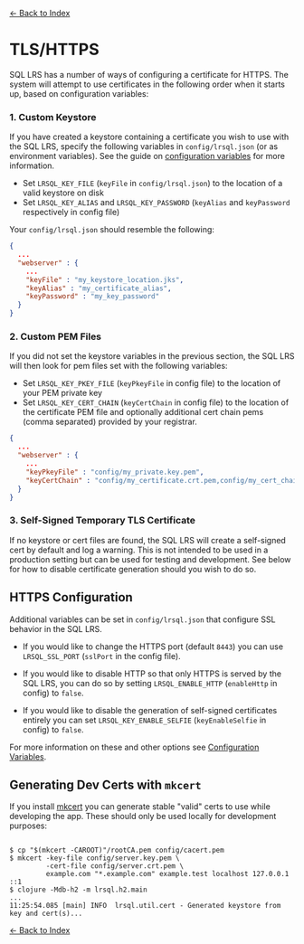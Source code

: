 [<- Back to Index](index.md)

# TLS/HTTPS

SQL LRS has a number of ways of configuring a certificate for HTTPS. The system will attempt to use certificates in the following order when it starts up, based on configuration variables:

### 1. Custom Keystore

If you have created a keystore containing a certificate you wish to use with the SQL LRS, specify the following variables in `config/lrsql.json` (or as environment variables). See the guide on [configuration variables](env_vars.md) for more information.

- Set `LRSQL_KEY_FILE` (`keyFile` in `config/lrsql.json`) to the location of a valid keystore on disk
- Set `LRSQL_KEY_ALIAS` and `LRSQL_KEY_PASSWORD` (`keyAlias` and `keyPassword` respectively in config file)

Your `config/lrsql.json` should resemble the following:

``` json
{
  ...
  "webserver" : {
    ...
    "keyFile" : "my_keystore_location.jks",
    "keyAlias" : "my_certificate_alias",
    "keyPassword" : "my_key_password"
  }
}
```
### 2. Custom PEM Files

If you did not set the keystore variables in the previous section, the SQL LRS will then look for pem files set with the following variables:

- Set `LRSQL_KEY_PKEY_FILE` (`keyPkeyFile` in config file) to the location of your PEM private key
- Set `LRSQL_KEY_CERT_CHAIN` (`keyCertChain` in config file) to the location of the certificate PEM file and optionally additional cert chain pems (comma separated) provided by your registrar.

```json
{
  ...
  "webserver" : {
    ...
    "keyPkeyFile" : "config/my_private.key.pem",
    "keyCertChain" : "config/my_certificate.crt.pem,config/my_cert_chain.pem"    
  }
}
```

### 3. Self-Signed Temporary TLS Certificate

If no keystore or cert files are found, the SQL LRS will create a self-signed cert by default and log a warning. This is not intended to be used in a production setting but can be used for testing and development. See below for how to disable certificate generation should you wish to do so.

## HTTPS Configuration

Additional variables can be set in `config/lrsql.json` that configure SSL behavior in the SQL LRS.

- If you would like to change the HTTPS port (default `8443`) you can use `LRSQL_SSL_PORT` (`sslPort` in the config file).

- If you would like to disable HTTP so that only HTTPS is served by the SQL LRS, you can do so by setting `LRSQL_ENABLE_HTTP` (`enableHttp` in config) to `false`.

- If you would like to disable the generation of self-signed certificates entirely you can set `LRSQL_KEY_ENABLE_SELFIE` (`keyEnableSelfie` in config) to `false`.

For more information on these and other options see [Configuration Variables](env_vars.md).

## Generating Dev Certs with `mkcert`

If you install [mkcert](https://github.com/FiloSottile/mkcert) you can generate stable "valid" certs to use while developing the app. These should only be used locally for development purposes:

``` shell

$ cp "$(mkcert -CAROOT)"/rootCA.pem config/cacert.pem
$ mkcert -key-file config/server.key.pem \
         -cert-file config/server.crt.pem \
         example.com "*.example.com" example.test localhost 127.0.0.1 ::1
$ clojure -Mdb-h2 -m lrsql.h2.main
...
11:25:54.085 [main] INFO  lrsql.util.cert - Generated keystore from key and cert(s)...

```

[<- Back to Index](index.md)
